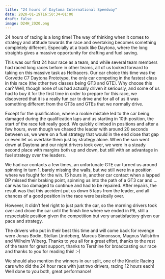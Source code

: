 ```yaml
---
title: "24 hours of Daytona International Speedway"
date: 2020-01-19T16:50:34+01:00
draft: false
image: D24H_2020.png
---
```



24 hours of racing is a long time! The way of thinking when it comes to strategy and attitude towards the race and overtaking becomes something completely different. Especially at a track like Daytona, where the long straights gives a massive opportunity for drafting and fuel saving.

This was our first 24 hour race as a team, and while several team members had raced long races before in other teams, all of us looked forward to taking on this massive task as Hellracers. Our car choice this time was the Corvette C7 Daytona Prototype, the only car competing in the fastest class in this race (the other two classes being GT3 and GTE). Why choose this car? Well, though none of us had actually driven it seriously, and some of us had to buy it for the first time in order to prepare for this race, we discovered that it is a really fun car to drive and for all of us it was something different from the GT3s and GTEs that we normally drive.

Except for the qualification, where a rookie mistake led to the car being damaged during the qualification laps and us starting in 10th position, the start of the race felt really good. We quickly climbed in positions and after a few hours, even though we chased the leader with around 20 seconds between us, we were on a fuel strategy that would in the end close that gap or even let us overtake them just by strategy alone. When the sun went down at Daytona and our night drivers took over, we were in a steady second place with margins both up and down, but still with an advantage in fuel strategy over the leaders.

We had car contacts a few times, an unfortunate GTE car turned us around spinning in turn 1, barely missing the walls, but we still were in a position where we fought for the win. 15 hours in, another car contact when a lapped DP missed their braking point, spinning us into the path of a GT3 car and … car was too damaged to continue and had to be repaired. After repairs, the result was that this accident put us down 5 laps from the leader, and all chances of a good position in the race were basically over. 

However, it didn’t feel right to just park the car, so the morning drivers took over and drove the car until the finish line where we ended in P8, still a respectable position given the competition but very unsatisfactory given our pace and strategy.

The drivers who put in their best this time and will come back for revenge were Jonas Bodin, Stellan Lindeberg, Marcus Simonsson, Magnus Vallström and Wilhelm Wiberg. Thanks to you all for a great effort, thanks to the rest of the team for great support, thanks to Tershine for broadcasting our race and thanks to you for reading this! :-)

We should also mention the winners in our split, one of the Kinetic Racing cars who did the 24 hour race with just two drivers, racing 12 hours each! Well done to you both, great performance!

